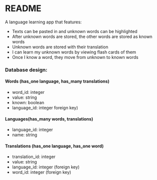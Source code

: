 # README

A language learning app that features:
* Texts can be pasted in and unknown words can be highlighted
* After unknown words are stored, the other words are stored as known words
* Unknown words are stored with their translation
* I can learn my unknown words by viewing flash cards of them
* Once I know a word, they move from unknown to known words


### Database design:

#### Words (has_one language, has_many translations)
* word_id: integer
* value: string
* known: boolean
* language_id: integer foreign key)

#### Languages(has_many words, translations)
* language_id: integer
* name: string

#### Translations (has_one language, has_one word)
* translation_id: integer
* value: string
* language_id: integer (foreign key)
* word_id: integer (foreign key)
